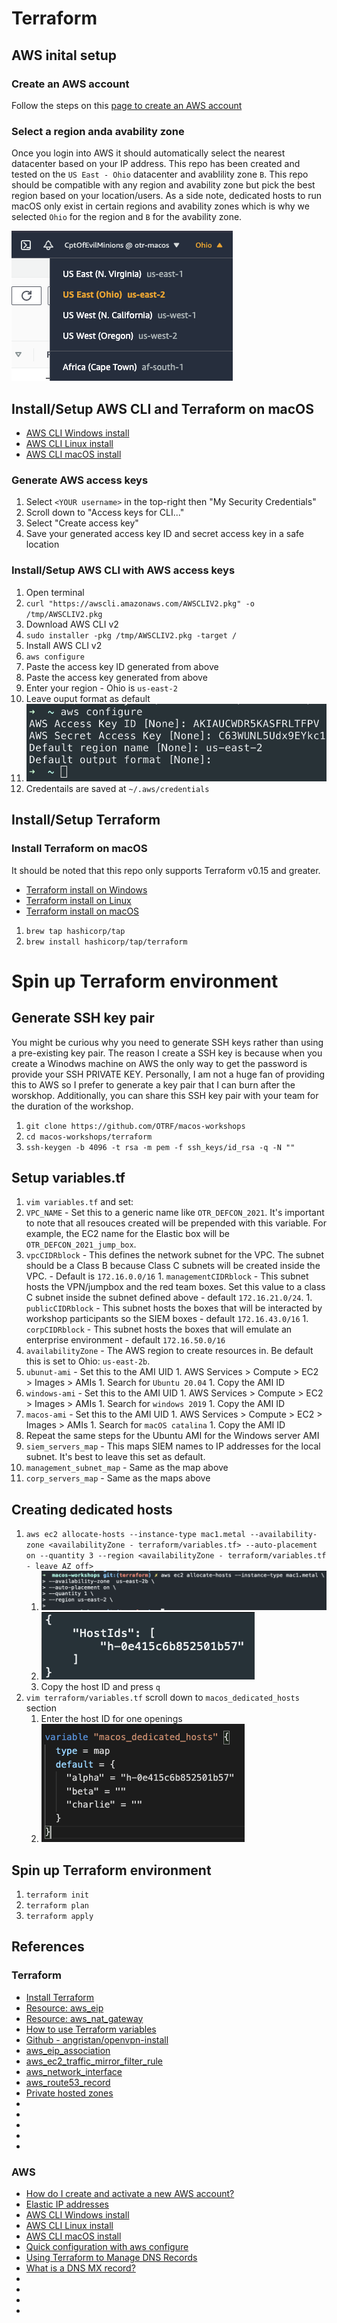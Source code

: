 # Terraform

## AWS inital setup
### Create an AWS account
Follow the steps on this [page to create an AWS account](https://aws.amazon.com/premiumsupport/knowledge-center/create-and-activate-aws-account/)

### Select a region anda avability zone
Once you login into AWS it should automatically select the nearest datacenter based on your IP address. This repo has been created and tested on the `US East - Ohio` datacenter and avablility zone `B`. This repo should be compatible with any region and avability zone but pick the best region based on your location/users. As a side note, dedicated hosts to run macOS only exist in certain regions and avability zones which is why we selected `Ohio` for the region and `B` for the avability zone.

![AWS region](../.img/aws_region.png)

## Install/Setup AWS CLI and Terraform on macOS
* [AWS CLI Windows install](https://docs.aws.amazon.com/cli/latest/userguide/install-cliv2-windows.html)
* [AWS CLI Linux install](https://docs.aws.amazon.com/cli/latest/userguide/install-cliv2-linux.html)
* [AWS CLI macOS install](https://docs.aws.amazon.com/cli/latest/userguide/install-cliv2-mac.html)

### Generate AWS access keys
1. Select `<YOUR username>` in the top-right then "My Security Credentials"
1. Scroll down to "Access keys for CLI..."
1. Select "Create access key"
  1. Save your generated access key ID and secret access key in a safe location

### Install/Setup AWS CLI with AWS access keys
1. Open terminal
1. `curl "https://awscli.amazonaws.com/AWSCLIV2.pkg" -o /tmp/AWSCLIV2.pkg`
  1. Download AWS CLI v2
1. `sudo installer -pkg /tmp/AWSCLIV2.pkg -target /`
  1. Install AWS CLI v2
1. `aws configure`
  1. Paste the access key ID generated from above
  1. Paste the access key generated from above
  1. Enter your region - Ohio is `us-east-2`
  1. Leave ouput format as default
  1. ![aws configure setup](../.img/aws_configure_setup.png)
1. Credentails are saved at `~/.aws/credentials`

## Install/Setup Terraform
### Install Terraform on macOS
It should be noted that this repo only supports Terraform v0.15 and greater.

* [Terraform install on Windows](https://learn.hashicorp.com/tutorials/terraform/install-cli)
* [Terraform install on Linux ](https://learn.hashicorp.com/tutorials/terraform/install-cli)
* [Terraform install on macOS](https://learn.hashicorp.com/tutorials/terraform/install-cli)

1. `brew tap hashicorp/tap`
1. `brew install hashicorp/tap/terraform`

# Spin up Terraform environment
## Generate SSH key pair
You might be curious why you need to generate SSH keys rather than using a pre-existing key pair. The reason I create a SSH key is because when you create a Winodws machine on AWS the only way to get the password is provide your SSH PRIVATE KEY. Personally, I am not a huge fan of providing this to AWS so I prefer to generate a key pair that I can burn after the worskhop. Additionally, you can share this SSH key pair with your team for the duration of the workshop.

1. `git clone https://github.com/OTRF/macos-workshops`
1. `cd macos-workshops/terraform`
1. `ssh-keygen -b 4096 -t rsa -m pem -f ssh_keys/id_rsa -q -N ""`

## Setup variables.tf
1. `vim variables.tf` and set:
  1. `VPC_NAME` - Set this to a generic name like `OTR_DEFCON_2021`. It's important to note that all resouces created will be prepended with this variable. For example, the EC2 name for the Elastic box will be `OTR_DEFCON_2021_jump_box`.
  1. `vpcCIDRblock` - This defines the network subnet for the VPC. The subnet should be a Class B because Class C subnets will be created inside the VPC. - Default is `172.16.0.0/16`
    1. `managementCIDRblock` - This subnet hosts the VPN/jumpbox and the red team boxes. Set this value to a class C subnet inside the subnet defined above - default `172.16.21.0/24`.
    1. `publicCIDRblock` - This subnet hosts the boxes that will be interacted by workshop participants so the SIEM boxes - default `172.16.43.0/16`
    1. `corpCIDRblock` - This subnet hosts the boxes that will emulate an enterprise environment - default `172.16.50.0/16`
  1. `availabilityZone` - The AWS region to create resources in. Be default this is set to Ohio: `us-east-2b`. 
  1. `ubunut-ami` - Set this to the AMI UID 
    1. AWS Services > Compute > EC2 > Images > AMIs
    1. Search for `Ubuntu 20.04`
    1. Copy the AMI ID
  1. `windows-ami` - Set this to the AMI UID 
    1. AWS Services > Compute > EC2 > Images > AMIs
    1. Search for `windows 2019`
    1. Copy the AMI ID
  1. `macos-ami` - Set this to the AMI UID 
    1. AWS Services > Compute > EC2 > Images > AMIs
    1. Search for `macOS catalina`
    1. Copy the AMI ID
  1. Repeat the same steps for the Ubuntu AMI for the Windows server AMI
  1. `siem_servers_map` - This maps SIEM names to IP addresses for the local subnet. It's best to leave this set as default.
  1. `management_subnet_map` - Same as the map above
  1. `corp_servers_map` - Same as the maps above

## Creating dedicated hosts
1. `aws ec2 allocate-hosts --instance-type mac1.metal --availability-zone <availabilityZone - terraform/variables.tf> --auto-placement on --quantity 3 --region <availabilityZone - terraform/variables.tf - leave AZ off>`
    1. ![aws_allocate_dedicated_host](../.img/aws_allocate_dedicated_host.png)
    1. ![aws_allocated_host_id](../.img/aws_allocated_host_id.png)
    1. Copy the host ID and press `q`
1. `vim terraform/variables.tf` scroll down to `macos_dedicated_hosts` section
    1. Enter the host ID for one openings
    1. ![terraform_macos_dedicated_hosts](../.img/terraform_macos_dedicated_hosts.png)

## Spin up Terraform environment
1. `terraform init`
1. `terraform plan`
1. `terraform apply`

## References
### Terraform
* [Install Terraform](https://learn.hashicorp.com/tutorials/terraform/install-cli)
* [Resource: aws_eip](https://registry.terraform.io/providers/hashicorp/aws/latest/docs/resources/eip)
* [Resource: aws_nat_gateway](https://registry.terraform.io/providers/hashicorp/aws/latest/docs/resources/nat_gateway)
* [How to use Terraform variables](https://upcloud.com/community/tutorials/terraform-variables/)
* [Github - angristan/openvpn-install](https://github.com/angristan/openvpn-install)
* [aws_eip_association](https://registry.terraform.io/providers/hashicorp/aws/latest/docs/resources/eip_association)
* [aws_ec2_traffic_mirror_filter_rule](https://registry.terraform.io/providers/hashicorp/aws/latest/docs/resources/ec2_traffic_mirror_filter_rule)
* [aws_network_interface](https://registry.terraform.io/providers/hashicorp/aws/latest/docs/resources/network_interface)
* [aws_route53_record](https://registry.terraform.io/providers/hashicorp/aws/latest/docs/resources/route53_record)
* [Private hosted zones](https://docs.aws.amazon.com/vpc/latest/userguide/vpc-dns.html)
* []()
* []()
* []()
* []()
* []()

### AWS
* [How do I create and activate a new AWS account?](https://aws.amazon.com/premiumsupport/knowledge-center/create-and-activate-aws-account/)
* [Elastic IP addresses](https://docs.aws.amazon.com/vpc/latest/userguide/vpc-eips.html)
* [AWS CLI Windows install](https://docs.aws.amazon.com/cli/latest/userguide/install-cliv2-windows.html)
* [AWS CLI Linux install](https://docs.aws.amazon.com/cli/latest/userguide/install-cliv2-linux.html)
* [AWS CLI macOS install](https://docs.aws.amazon.com/cli/latest/userguide/install-cliv2-mac.html)
* [Quick configuration with aws configure](https://docs.aws.amazon.com/cli/latest/userguide/cli-configure-quickstart.html)
* [Using Terraform to Manage DNS Records](https://medium.com/@maxbeatty/using-terraform-to-manage-dns-records-b338f42b50dc)
* [What is a DNS MX record?](https://www.cloudflare.com/learning/dns/dns-records/dns-mx-record/)
* []()
* []()
* []()
* []()